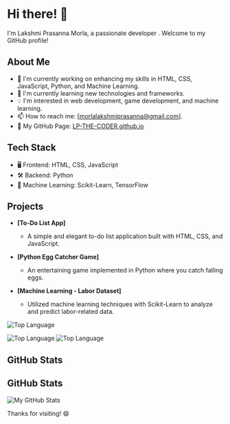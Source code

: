 # Hi there! 👋

I'm Lakshmi Prasanna Morla, a passionate developer . Welcome to my GitHub profile!

## About Me

- 🚀 I'm currently working on enhancing my skills in HTML, CSS, JavaScript, Python, and Machine Learning.
- 🌱 I'm currently learning new technologies and frameworks.
- 💡 I'm interested in web development, game development, and machine learning.
- 📫 How to reach me: [morlalakshmiprasanna@gmail.com].
- 🔗 My GitHub Page: [LP-THE-CODER.github.io](https://lp-the-coder.github.io/To-Do-List/)

## Tech Stack

- 🖥️ Frontend: HTML, CSS, JavaScript
- 🛠️ Backend: Python
- 🤖 Machine Learning: Scikit-Learn, TensorFlow
  

## Projects

- **[To-Do List App]**
  - A simple and elegant to-do list application built with HTML, CSS, and JavaScript.

- **[Python Egg Catcher Game]**
  - An entertaining game implemented in Python where you catch falling eggs.

- **[Machine Learning - Labor Dataset]**
  - Utilized machine learning techniques with Scikit-Learn to analyze and predict labor-related data.

![Top Language](https://img.shields.io/github/languages/top/LP-THE-CODER/python-game?color=yellow&logo=python)


![Top Language](https://img.shields.io/github/languages/top/LP-THE-CODER/To-Do-List?color=orange&logo=html5)
![Top Language](https://img.shields.io/github/languages/top/LP-THE-CODER/python-game?color=blue&logo=css3)

## GitHub Stats
## GitHub Stats

![My GitHub Stats](https://github-readme-stats.vercel.app/api?username=LP-THE-CODER&show_icons=true&theme=radical)



Thanks for visiting! 😄

